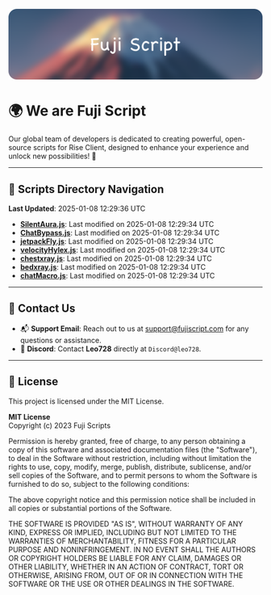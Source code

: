 ![Banner](.github/b.webp)

# 🌍 **We are Fuji Script**

Our global team of developers is dedicated to creating powerful, open-source scripts for Rise Client, designed to enhance your experience and unlock new possibilities! 🌟

---
<!-- SCRIPTS_NAVIGATION_START -->
## 📂 **Scripts Directory Navigation**

**Last Updated**: 2025-01-08 12:29:36 UTC

- **[SilentAura.js](scripts/SilentAura.js)**: Last modified on 2025-01-08 12:29:34 UTC
- **[ChatBypass.js](scripts/ChatBypass.js)**: Last modified on 2025-01-08 12:29:34 UTC
- **[jetpackFly.js](scripts/jetpackFly.js)**: Last modified on 2025-01-08 12:29:34 UTC
- **[velocityHylex.js](scripts/velocityHylex.js)**: Last modified on 2025-01-08 12:29:34 UTC
- **[chestxray.js](scripts/chestxray.js)**: Last modified on 2025-01-08 12:29:34 UTC
- **[bedxray.js](scripts/bedxray.js)**: Last modified on 2025-01-08 12:29:34 UTC
- **[chatMacro.js](scripts/chatMacro.js)**: Last modified on 2025-01-08 12:29:34 UTC

<!-- SCRIPTS_NAVIGATION_END -->

---

## 💬 **Contact Us**  
- 📬 **Support Email**: Reach out to us at [support@fujiscript.com](mailto:support@fujiscript.com) for any questions or assistance.  
- 💬 **Discord**: Contact **Leo728** directly at `Discord@leo728`.

---

## 📜 **License**

This project is licensed under the MIT License.  

**MIT License**  
Copyright (c) 2023 Fuji Scripts  

Permission is hereby granted, free of charge, to any person obtaining a copy of this software and associated documentation files (the "Software"), to deal in the Software without restriction, including without limitation the rights to use, copy, modify, merge, publish, distribute, sublicense, and/or sell copies of the Software, and to permit persons to whom the Software is furnished to do so, subject to the following conditions:  

The above copyright notice and this permission notice shall be included in all copies or substantial portions of the Software.  

THE SOFTWARE IS PROVIDED "AS IS", WITHOUT WARRANTY OF ANY KIND, EXPRESS OR IMPLIED, INCLUDING BUT NOT LIMITED TO THE WARRANTIES OF MERCHANTABILITY, FITNESS FOR A PARTICULAR PURPOSE AND NONINFRINGEMENT. IN NO EVENT SHALL THE AUTHORS OR COPYRIGHT HOLDERS BE LIABLE FOR ANY CLAIM, DAMAGES OR OTHER LIABILITY, WHETHER IN AN ACTION OF CONTRACT, TORT OR OTHERWISE, ARISING FROM, OUT OF OR IN CONNECTION WITH THE SOFTWARE OR THE USE OR OTHER DEALINGS IN THE SOFTWARE.  
